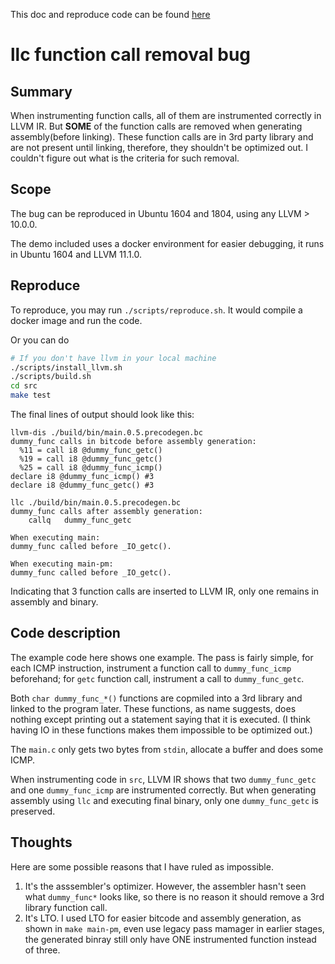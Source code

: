 This doc and reproduce code can be found [here](https://github.com/DataCorrupted/llvm-codegen-bug)

# llc function call removal bug

## Summary

When instrumenting function calls, all of them are instrumented correctly in LLVM IR.
But __SOME__ of the function calls are removed when generating assembly(before linking).
These function calls are in 3rd party library and are not present until linking, therefore, they shouldn't be optimized out.
I couldn't figure out what is the criteria for such removal.

## Scope

The bug can be reproduced in Ubuntu 1604 and 1804, using any LLVM > 10.0.0.

The demo included uses a docker environment for easier debugging, it runs in Ubuntu 1604 and LLVM 11.1.0.

## Reproduce

To reproduce, you may run `./scripts/reproduce.sh`.
It would compile a docker image and run the code.

Or you can do 

```sh
# If you don't have llvm in your local machine
./scripts/install_llvm.sh
./scripts/build.sh
cd src
make test
```

The final lines of output should look like this:

```
llvm-dis ./build/bin/main.0.5.precodegen.bc 
dummy_func calls in bitcode before assembly generation: 
  %11 = call i8 @dummy_func_getc()
  %19 = call i8 @dummy_func_getc()
  %25 = call i8 @dummy_func_icmp()
declare i8 @dummy_func_icmp() #3
declare i8 @dummy_func_getc() #3

llc ./build/bin/main.0.5.precodegen.bc 
dummy_func calls after assembly generation: 
	callq	dummy_func_getc

When executing main: 
dummy_func called before _IO_getc().

When executing main-pm: 
dummy_func called before _IO_getc().
```

Indicating that 3 function calls are inserted to LLVM IR, only one remains in assembly and binary.

## Code description

The example code here shows one example.
The pass is fairly simple, for each ICMP instruction, instrument a function call to `dummy_func_icmp` beforehand; for `getc` function call, instrument a call to `dummy_func_getc`.

Both `char dummy_func_*()` functions are copmiled into a 3rd library and linked to the program later.
These functions, as name suggests, does nothing except printing out a statement saying that it is executed.
(I think having IO in these functions makes them impossible to be optimized out.)

The `main.c` only gets two bytes from `stdin`, allocate a buffer and does some ICMP.

When instrumenting code in `src`, LLVM IR shows that two `dummy_func_getc` and one `dummy_func_icmp` are instrumented correctly.
But when generating assembly using `llc` and executing final binary, only one `dummy_func_getc` is preserved.

## Thoughts

Here are some possible reasons that I have ruled as impossible.

1. It's the asssembler's optimizer. However, the assembler hasn't seen what `dummy_func*` looks like, so there is no reason it should remove a 3rd library function call.
2. It's LTO. I used LTO for easier bitcode and assembly generation, as shown in `make main-pm`, even use legacy pass mamager in earlier stages, the generated binray still only have ONE instrumented function instead of three.
